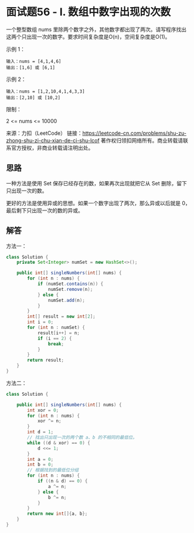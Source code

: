 # 面试题56 - I. 数组中数字出现的次数

一个整型数组 nums 里除两个数字之外，其他数字都出现了两次。请写程序找出这两个只出现一次的数字。要求时间复杂度是O(n)，空间复杂度是O(1)。

示例 1：

```
输入：nums = [4,1,4,6]
输出：[1,6] 或 [6,1]
```

示例 2：

```
输入：nums = [1,2,10,4,1,4,3,3]
输出：[2,10] 或 [10,2]
```

限制：

2 <= nums <= 10000

来源：力扣（LeetCode）
链接：https://leetcode-cn.com/problems/shu-zu-zhong-shu-zi-chu-xian-de-ci-shu-lcof
著作权归领扣网络所有。商业转载请联系官方授权，非商业转载请注明出处。

## 思路

一种方法是使用 Set 保存已经存在的数，如果再次出现就把它从 Set 删除，留下只出现一次的数。

更好的方法是使用异或的思想。如果一个数字出现了两次，那么异或以后就是 0，最后剩下只出现一次的数的异或。

## 解答

方法一：

```java
class Solution {
    private Set<Integer> numSet = new HashSet<>();

    public int[] singleNumbers(int[] nums) {
        for (int n : nums) {
            if (numSet.contains(n)) {
                numSet.remove(n);
            } else {
                numSet.add(n);
            }
        }
        int[] result = new int[2];
        int i = 0;
        for (int n : numSet) {
            result[i++] = n;
            if (i == 2) {
                break;
            }
        }
        return result;
    }
}
```

方法二：

```java
class Solution {

    public int[] singleNumbers(int[] nums) {
        int xor = 0;
        for (int n : nums) {
            xor ^= n;
        }
        int d = 1;
        // 找出只出现一次的两个数 a、b 的不相同的最低位。
        while ((d & xor) == 0) {
            d <<= 1;
        }
        int a = 0;
        int b = 0;
        // 根据找到的最低位分组
        for (int n : nums) {
            if ((n & d) == 0) {
                a ^= n;
            } else {
                b ^= n;
            }
        }
        return new int[]{a, b};
    }
}
```

